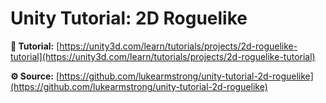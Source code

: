 # Unity Tutorial: 2D Roguelike

**📖 Tutorial:**
[https://unity3d.com/learn/tutorials/projects/2d-roguelike-tutorial](https://unity3d.com/learn/tutorials/projects/2d-roguelike-tutorial)

**⚙️ Source:**
[https://github.com/lukearmstrong/unity-tutorial-2d-roguelike](https://github.com/lukearmstrong/unity-tutorial-2d-roguelike)